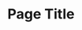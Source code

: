 ---
layout: layout.11ty.js
title: Page Title
sections:

  - type: "landing"
    content:
      background: "/bg.jpg"
      title: PHILIPPE BORDONNET
      subTitle: Philippe Bordonnet | Artist
      button:
        - text: EXPOSITION
          href: "/index.html#expo"
        - text: WORK
          href: "/artist.html"

  - type: "header"
    content:
      logo: "/logo.png"

  - type: "simpleText"
    content:
      text: | 
        # PHILIPPE BORDONNET, PAINTER  

        Inspired, **Philippe Bordonnet** appears to impose colors and movements  
        to wash over him free of restraints, withthe energy of life  
        and the occasionally extravagant daze of spontaneous emotions !  
        &nbsp;  
        **HIS EXPRESSION REMAINS THAT OF A FIGURATIVE ABESTRACTION**

  - type: "textAndImage"
    content:
      ratio: 
      banner: EXPOSITION(S)
      image: "/expo.jpg"
      text: | 
        ## When ? Where ?  
        ### • KUNST UNTER UNS GALLERY  
        Basler Strasse 27  
        79540 Lörrach  
        +33 612 56 73 15  
        kunst@kunst-unter-uns.de  

        ### • PcaGalleryArt || Artistic Agency-Gallery  
        pcagalleryart.com  
        +34 655 94 52 46  
        pcagalleryart@gmail.com  

        ### • B.Arte Galeria  
        Individual Exposition  
        Alicante (Spain)  
        September 2-30, 2022  

        ### • Jean-Luc Moreau Galerie  
        Collective Exposition  
        Lille (France)  
        33 610 16 74 16  
        contact@galeriejlmoreau.fr  
        From April 1, 2022  
      
---